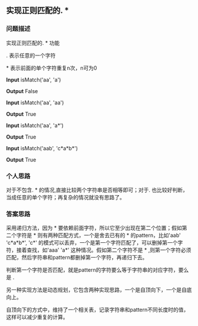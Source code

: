 ## 实现正则匹配的. *

### 问题描述

实现正则匹配的. * 功能

. 表示任意的一个字符

\* 表示前面的单个字符重复n次，n可为0

**Input** isMatch('aa', 'a')

**Output** False

**Input** isMatch('aa', 'aa')

**Output** True

**Input** isMatch('aa', 'a\*')

**Output** True

**Input** isMatch('aab', 'c\*a\*b\*')

**Output** True

### 个人思路

对于不包含. * 的情况,直接比较两个字符串是否相等即可；对于. 也比较好判断，当成任意的单个字符；再复杂的情况就没有思路了。

### 答案思路

采用递归方法，因为 * 要依赖前面字符，所以它至少出现在第二个位置；假如第二个字符是 * 则有两种匹配方式，一个是舍去已有的 * 的pattern，比如'aab' 'c\*a\*b\*', 'c\*' 的模式可以丢弃，一个是第一个字符匹配了，可以删掉第一个字符，接着查找，如'aaa' 'a\*' 这种情况。假如第二个字符不是 * ,则第一个字符必须匹配，然后字符串和pattern都删掉第一个字符，再递归下去。

判断第一个字符是否匹配，就是pattern的字符要么等于字符串的对应字符，要么是 .

另一种实现方法是动态规划，它包含两种实现思路，一个是自顶向下，一个是自底向上。

自顶向下的方式中，维持了一个相关表，记录字符串和pattern不同长度时的值，这样可以减少重复的计算。

